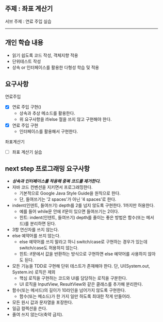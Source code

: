 ## 주제 : 좌표 계산기
서브 주제 : 연료 주입 실습

---
## 개인 학습 내용
- 읽기 쉽도록 코드 작성, 객체지향 적용
- 단위테스트 작성
- 상속 or 인터페이스를 활용한 다형성 학습 및 적용

## 요구사항
연료주입
- [x] 연료 주입 구현()
  - 상속과 추상 메소드를 활용한다.
  - 위 요구사항을 if/else 절을 쓰지 않고 구현해야 한다.
- [x] 연료 주입 구현
  - 인터페이스를 활용해서 구현한다.

좌표계산기
- [ ] 좌표 계산기 실습


## next step 프로그래밍 요구사항
- _**상속과 인터페이스를 적용해 중복 코드를 제거한다.**_
- 자바 코드 컨벤션을 지키면서 프로그래밍한다.
  - 기본적으로 Google Java Style Guide을 원칙으로 한다.
  - 단, 들여쓰기는 '2 spaces'가 아닌 '4 spaces'로 한다.
- indent(인덴트, 들여쓰기) depth를 2를 넘지 않도록 구현한다. 1까지만 허용한다.
  - 예를 들어 while문 안에 if문이 있으면 들여쓰기는 2이다.
  - 힌트: indent(인덴트, 들여쓰기) depth를 줄이는 좋은 방법은 함수(또는 메서드)를 분리하면 된다.
- 3항 연산자를 쓰지 않는다.
- else 예약어를 쓰지 않는다.
  - else 예약어를 쓰지 말라고 하니 switch/case로 구현하는 경우가 있는데 switch/case도 허용하지 않는다.
  - 힌트: if문에서 값을 반환하는 방식으로 구현하면 else 예약어를 사용하지 않아도 된다.
- 모든 기능을 TDD로 구현해 단위 테스트가 존재해야 한다. 단, UI(System.out, System.in) 로직은 제외
  - 핵심 로직을 구현하는 코드와 UI를 담당하는 로직을 구분한다.
  - UI 로직을 InputView, ResultView와 같은 클래스를 추가해 분리한다.
- 함수(또는 메서드)의 길이가 10라인을 넘어가지 않도록 구현한다.
  - 함수(또는 메소드)가 한 가지 일만 하도록 최대한 작게 만들어라.
- 모든 원시 값과 문자열을 포장한다.
- 일급 컬렉션을 쓴다.
- 줄여 쓰지 않는다(축약 금지).